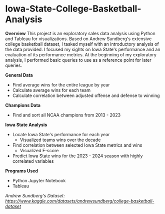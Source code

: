 # Iowa-State-College-Basketball-Analysis

**Overview**
This project is an exploratory sales data analysis using Python and Tableau for visualizations. Based on Andrew Sundberg's extensive college basketball dataset, I tasked myself with an introductory analysis of the data provided. I focused my sights on Iowa State's performance and an evaluation of its performance metrics. At the beginning of my exploratory analysis, I performed basic queries to use as a reference point for later queries. 

**General Data**
- Find average wins for the entire league by year
- Calculate average wins for each team
- Calculate correlation between adjusted offense and defense to winning

**Champions Data**
- Find and sort all NCAA champions from 2013 - 2023

**Iowa State Analysis**
- Locate Iowa State's performance for each year
  - Visualized teams wins over the decade
- Find correlation between selected Iowa State metrics and wins
  - Visualized F-score
- Predict Iowa State wins for the 2023 - 2024 season with highly correlated variables

**Programs Used**
* Python Jupyter Notebook
* Tableau

_Andrew Sundberg's Dataset: https://www.kaggle.com/datasets/andrewsundberg/college-basketball-dataset_
